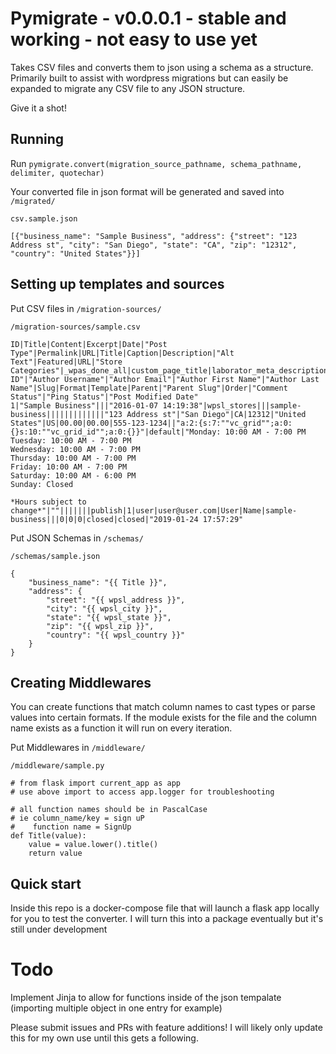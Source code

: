 # Pymigrate - v0.0.0.1 - stable and working - not easy to use yet

Takes CSV files and converts them to json using a schema as a structure. Primarily built to assist with wordpress migrations but can easily be expanded to migrate any CSV file to any JSON structure.

Give it a shot!

## Running

Run `pymigrate.convert(migration_source_pathname, schema_pathname, delimiter, quotechar)`

Your converted file in json format will be generated and saved into `/migrated/`

`csv.sample.json`
```
[{"business_name": "Sample Business", "address": {"street": "123 Address st", "city": "San Diego", "state": "CA", "zip": "12312", "country": "United States"}}]
```

## Setting up templates and sources

Put CSV files in `/migration-sources/`

`/migration-sources/sample.csv`
```
ID|Title|Content|Excerpt|Date|"Post Type"|Permalink|URL|Title|Caption|Description|"Alt Text"|Featured|URL|"Store Categories"|_wpas_done_all|custom_page_title|laborator_meta_description|laborator_meta_keywords|laborator_meta_robots_index|laborator_meta_robots_follow|wpsl_address|wpsl_city|wpsl_state|wpsl_zip|wpsl_country|wpsl_country_iso|wpsl_lat|wpsl_lng|wpsl_phone|wpsl_url|_vc_post_settings|slide_template|wpsl_hours|wpsl_email|wpsl_address2|rs_page_bg_color|wpsl_fax|_wp_trash_meta_status|_wp_trash_meta_time|_wp_desired_post_slug|Status|"Author ID"|"Author Username"|"Author Email"|"Author First Name"|"Author Last Name"|Slug|Format|Template|Parent|"Parent Slug"|Order|"Comment Status"|"Ping Status"|"Post Modified Date"
1|"Sample Business"|||"2016-01-07 14:19:38"|wpsl_stores|||sample-business|||||||||||||"123 Address st"|"San Diego"|CA|12312|"United States"|US|00.00|00.00|555-123-1234||"a:2:{s:7:""vc_grid"";a:0:{}s:10:""vc_grid_id"";a:0:{}}"|default|"Monday: 10:00 AM - 7:00 PM
Tuesday: 10:00 AM - 7:00 PM
Wednesday: 10:00 AM - 7:00 PM
Thursday: 10:00 AM - 7:00 PM
Friday: 10:00 AM - 7:00 PM
Saturday: 10:00 AM - 6:00 PM
Sunday: Closed

*Hours subject to change*"|""|||||||publish|1|user|user@user.com|User|Name|sample-business|||0|0|0|closed|closed|"2019-01-24 17:57:29"
```

Put JSON Schemas in `/schemas/`

`/schemas/sample.json`
```
{
    "business_name": "{{ Title }}",
    "address": {
        "street": "{{ wpsl_address }}",
        "city": "{{ wpsl_city }}",
        "state": "{{ wpsl_state }}",
        "zip": "{{ wpsl_zip }}",
        "country": "{{ wpsl_country }}"
    }
}
```

## Creating Middlewares

You can create functions that match column names to cast types or parse values into certain formats. If the module exists for the file and the column name exists as a function it will run on every iteration.

Put Middlewares in `/middleware/`

`/middleware/sample.py`
```
# from flask import current_app as app
# use above import to access app.logger for troubleshooting

# all function names should be in PascalCase
# ie column_name/key = sign uP
#    function name = SignUp
def Title(value):
    value = value.lower().title()
    return value
```

## Quick start
Inside this repo is a docker-compose file that will launch a flask app locally for you to test the converter. I will turn this into a package eventually but it's still under development

# Todo
Implement Jinja to allow for functions inside of the json tempalate (importing multiple object in one entry for example)

Please submit issues and PRs with feature additions! I will likely only update this for my own use until this gets a following.
